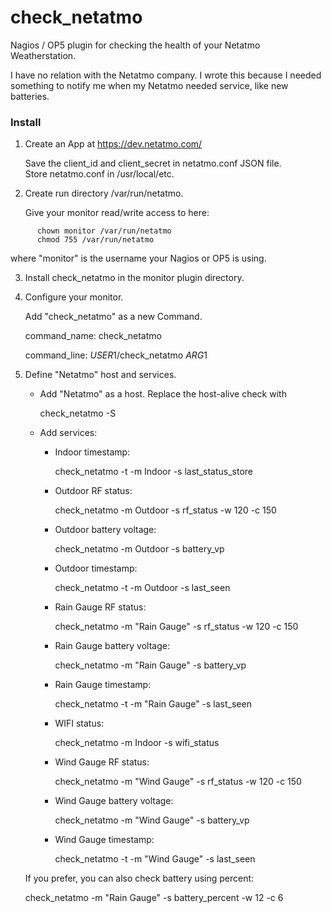check_netatmo
=============

Nagios / OP5 plugin for checking the health of your Netatmo Weatherstation.

I have no relation with the Netatmo company. I wrote this because I needed
something to notify me when my Netatmo needed service, like new batteries.

### Install ###

1. Create an App at https://dev.netatmo.com/

   Save the client_id and client_secret in netatmo.conf JSON file.<br />
   Store netatmo.conf in /usr/local/etc.

2. Create run directory /var/run/netatmo.

   Give your monitor read/write access to here:

```
      chown monitor /var/run/netatmo
      chmod 755 /var/run/netatmo
```

   where "monitor" is the username your Nagios or OP5 is using.

3. Install check_netatmo in the monitor plugin directory.

4. Configure your monitor.

   Add "check_netatmo" as a new Command.

      command_name: check_netatmo

      command_line: $USER1$/check_netatmo $ARG1$

5. Define "Netatmo" host and services.

   - Add "Netatmo" as a host. Replace the host-alive check with

      check_netatmo -S

   - Add services:

     - Indoor timestamp:

        check_netatmo -t -m Indoor -s last_status_store

     - Outdoor RF status:

        check_netatmo -m Outdoor -s rf_status -w 120 -c 150

     - Outdoor battery voltage:

        check_netatmo -m Outdoor -s battery_vp

     - Outdoor timestamp:

        check_netatmo -t -m Outdoor -s last_seen

     - Rain Gauge RF status:

        check_netatmo -m "Rain Gauge" -s rf_status -w 120 -c 150

     - Rain Gauge battery voltage:

        check_netatmo -m "Rain Gauge" -s battery_vp

     - Rain Gauge timestamp:

        check_netatmo -t -m "Rain Gauge" -s last_seen

     - WIFI status:

        check_netatmo -m Indoor -s wifi_status

     - Wind Gauge RF status:

        check_netatmo -m "Wind Gauge" -s rf_status -w 120 -c 150

     - Wind Gauge battery voltage:

        check_netatmo -m "Wind Gauge" -s battery_vp

     - Wind Gauge timestamp:

        check_netatmo -t -m "Wind Gauge" -s last_seen

   If you prefer, you can also check battery using percent:

      check_netatmo -m "Rain Gauge" -s battery_percent -w 12 -c 6
